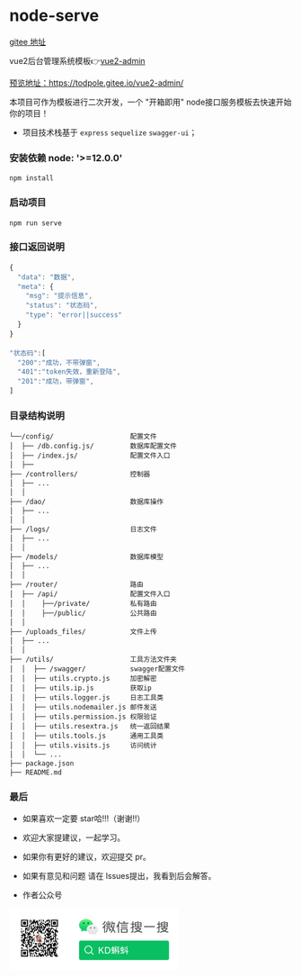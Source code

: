 # node-serve

[gitee 地址](https://gitee.com/todpole/node-serve)

vue2后台管理系统模板👉[vue2-admin](https://gitee.com/todpole/vue2-admin)

[预览地址：](https://todpole.gitee.io/vue2-admin/)https://todpole.gitee.io/vue2-admin/

本项目可作为模板进行二次开发，一个 "开箱即用" node接口服务模板去快速开始你的项目！
- 项目技术栈基于 `express` `sequelize` `swagger-ui`；

### 安装依赖 node: '>=12.0.0'

```
npm install
```

### 启动项目

```
npm run serve
```


### 接口返回说明
```js
{
  "data": "数据",
  "meta": {
    "msg": "提示信息",
    "status": "状态码",
    "type": "error||success"
  }
}

"状态码":[
  "200":"成功，不带弹窗",
  "401":"token失效，重新登陆",
  "201":"成功，带弹窗",
]
```


### 目录结构说明

```
└──/config/                   配置文件
│  ├── /db.config.js/         数据库配置文件
│  ├── /index.js/             配置文件入口
│  ├──
├── /controllers/             控制器
│  ├── ...
│  │
├── /dao/                     数据库操作
│  ├── ...
│  │
├── /logs/                    日志文件
│  ├── ...
│  │
├── /models/                  数据库模型
│  ├── ...                    
│  │
├── /router/                  路由
│  ├── /api/                  配置文件入口
│  │    ├──/private/          私有路由
│  │    ├──/public/           公共路由
│  │
├── /uploads_files/           文件上传
│  ├── ...                    
│  │
├── /utils/                   工具方法文件夹
│  │  ├── /swagger/           swagger配置文件
│  │  ├── utils.crypto.js     加密解密
│  │  ├── utils.ip.js         获取ip
│  │  ├── utils.logger.js     日志工具类
│  │  ├── utils.nodemailer.js 邮件发送
│  │  ├── utils.permission.js 权限验证
│  │  ├── utils.resextra.js   统一返回结果
│  │  ├── utils.tools.js      通用工具类
│  │  ├── utils.visits.js     访问统计
│  │  └── ...
├── package.json
├── README.md

```

### 最后

- 如果喜欢一定要 star哈!!!（谢谢!!）
- 欢迎大家提建议，一起学习。
- 如果你有更好的建议，欢迎提交 pr。
- 如果有意见和问题 请在 lssues提出，我看到后会解答。

- 作者公众号

<img src="uploads_files/公众号.png" alt="公众号" width="60%" >
